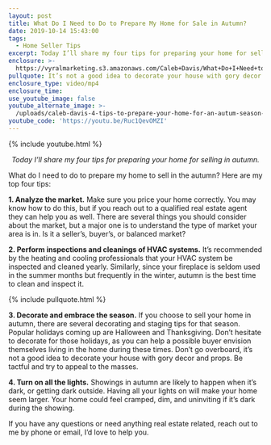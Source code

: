 ```yaml
---
layout: post
title: What Do I Need to Do to Prepare My Home for Sale in Autumn?
date: 2019-10-14 15:43:00
tags:
  - Home Seller Tips
excerpt: Today I’ll share my four tips for preparing your home for selling in autumn.
enclosure: >-
  https://vyralmarketing.s3.amazonaws.com/Caleb+Davis/What+Do+I+Need+to+Do+to+Prepare+My+Home+for+Sale+in+Autumn_.mp4
pullquote: It’s not a good idea to decorate your house with gory decor and props.
enclosure_type: video/mp4
enclosure_time:
use_youtube_image: false
youtube_alternate_image: >-
  /uploads/caleb-davis-4-tips-to-prepare-your-home-for-an-autum-season-youtube.png
youtube_code: 'https://youtu.be/Ruc1QevOMZI'
---
```


{% include youtube.html %}

<p style="text-align: center;"><em>Today I’ll share my four tips for preparing your home for selling in autumn.</em></p>

What do I need to do to prepare my home to sell in the autumn? Here are my top four tips:

**1\. Analyze the market.** Make sure you price your home correctly. You may know how to do this, but if you reach out to a qualified real estate agent they can help you as well. There are several things you should consider about the market, but a major one is to understand the type of market your area is in. Is it a seller’s, buyer’s, or balanced market?

**2\. Perform inspections and cleanings of HVAC systems.** It’s recommended by the heating and cooling professionals that your HVAC system be inspected and cleaned yearly. Similarly, since your fireplace is seldom used in the summer months but frequently in the winter, autumn is the best time to clean and inspect it.

{% include pullquote.html %}

**3\. Decorate and embrace the season.** If you choose to sell your home in autumn, there are several decorating and staging tips for that season. Popular holidays coming up are Halloween and Thanksgiving. Don’t hesitate to decorate for those holidays, as you can help a possible buyer envision themselves living in the home during these times. Don’t go overboard, it’s not a good idea to decorate your house with gory decor and props. Be tactful and try to appeal to the masses.

**4\. Turn on all the lights.** Showings in autumn are likely to happen when it’s dark, or getting dark outside. Having all your lights on will make your home seem larger. Your home could feel cramped, dim, and uninviting if it’s dark during the showing.

If you have any questions or need anything real estate related, reach out to me by phone or email, I’d love to help you.